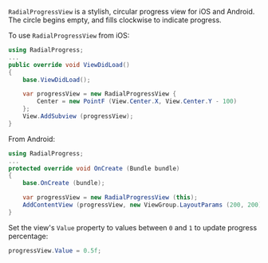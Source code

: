 `RadialProgressView` is a stylish, circular progress view for iOS
and Android. The circle begins empty, and fills clockwise to indicate
progress.

To use `RadialProgressView` from iOS:

```csharp
using RadialProgress;
...
public override void ViewDidLoad()
{
	base.ViewDidLoad();

	var progressView = new RadialProgressView {
		Center = new PointF (View.Center.X, View.Center.Y - 100)
	};
	View.AddSubview (progressView);
}
```

From Android:

```csharp
using RadialProgress;
...
protected override void OnCreate (Bundle bundle)
{
	base.OnCreate (bundle);

	var progressView = new RadialProgressView (this);
	AddContentView (progressView, new ViewGroup.LayoutParams (200, 200));
}
```

Set the view's `Value` property to values between `0` and `1` to update
progress percentage:

```csharp
progressView.Value = 0.5f;
```
